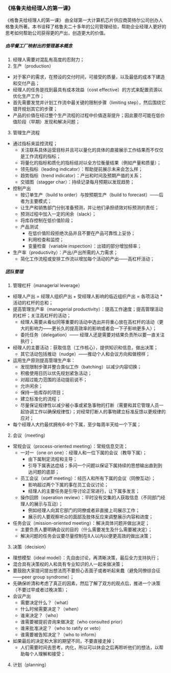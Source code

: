 ### 《格鲁夫给经理人的第一课》

《格鲁夫给经理人的第一课》 由全球第一大计算机芯片供应商英特尔公司创办人格鲁夫所著。本书诠释了格鲁夫二十多年的公司管理经验，帮助企业经理人更好的思考如何帮助公司获得更的产出，创造更大的价值。

##### 由早餐工厂映射出的管理基本概念
1. 经理人需要对混乱有高度的忍耐力；
2. 生产（production）
  - 对于客户的需求，在预设的交付时间，可接受的质量，以及最低的成本下建造和交付产品；
  - 经理人的任务是找到最具有成本效益（cost effective）的方式来配置资源以优化生产工作；
  - 首先需要发觉并计划工作流中最关键的限制步骤（limiting step），然后围绕它错开规划其它的步骤；
  - 产品的价值在经过整个生产流程的过程中价值逐渐提升；因此要尽可能在低价值阶段（早期）发现和解决问题；
3. 管理生产流程
  - 通过指标来监控流程；
    - 关注联系具体运营目标并且可以量化的具体的直接展示工作结果而不仅仅是工作流程的指标；
    - 将量化的指标和质化的指标结对以全方位衡量结果（例如产量和质量）；
    - 领先指标（leading indicator）：帮助提前展示未来会怎么样；
    - 趋势指标（trend indicator）：产出和时间及预期产值的关系；
    - 交错图（stagger char）：持续记录每月预期以发现趋势；
  - 控制产出
    - 按订单生产（build to order）与按预期生产（build to forecast）——后者为主要模式；
    - 让生产和销售部门分别准备预测，并让他们承担绩效对标预测的责任；
    - 预测过程中加入一定的闲余（slack）；
    - 将库存控制在低价值阶段；
    - 产品测试
      - 在低价值阶段拒绝次品并且不要在产品可靠性上妥协；
      - 利用检查和监控；
      - 变量检查（variable inspection）：出错的部分增加频率；
  - 生产率（productivity）：产出/产出所需的人力需求；
    - 简化工作流程或安排工作流以增加每个活动的产出——高杠杆活动；
     

##### 团队管理
1. 管理杠杆（managerial leverage）
  - 经理人产出 = 经理人组织产出 + 受经理人影响的临近组织产出 = 各项活动 * 活动的杠杆的总和；
  - 提高管理生产率（managerial productivity）：提高工作速度；提高管理活动的杠杆；关注高杠杆的活动；
    - 经理人需要从看似同等重要的活动中选出并将重心放在高杠杆的活动（更大的影响力——更长久的提高效率的影响或者会一下子影响更多人）；
    - 委托任务（delegation）—— 经理人还是需要对结果负责所以要一直关注执行； 
  - 经理人的主要活动：获取信息（工作核心），提供知识和信息，做出决策；
    - 其它活动包括推动（nudge）——推动个人和会议方向和做榜样；
  - 运用生产原则提高管理生产率：
    - 发现限制步骤并整合类似工作（batching）以减少内容切换；
    - 积极使用日历以优先规划紧急活动；
    - 对超过能力范围的活动提前说不；
    - 允许闲余；
    - 保持一些库存的项目；
    - 建立标准化的流程；
    - 尽量保证规律性以减少被小事或紧急事物的打断（需要和其它管理人员一起协调工作以确保规律性）；对经常打断人的事物建立标准反馈以更规律的应对； 
  - 每个经理人大约最优拥有6-8个下属，至少每周半天给一个下属；

2. 会议（meeting）
  - 常规会议（process-oriented meeting）：常规信息交流；
    - 一对一（one on one）：经理人和一位下属的会议（教导下属）；
      - 由下属制定流程和主导；
      - 引导下属表达症结；多问一个问题以保证下属持续的思想输出直到到达问题的底部；
    - 员工会议（staff meeting）：经历人和所有下属的会议（同僚互动）；
      - 影响超过两个下属的事在员工会议讨论；
      - 经理人的主要任务是引导讨论正常进行，让下属多发言；
    - 操作回顾（operation review）：平时没有交集的人获取信息（不同部门经理人的展示与互动）；
      - 例如经理人向其它部门的同僚或者非直接上司展示工作；
      - 展示的人要观察听众的面部及肢体反应来调整展示内容和进度；
  - 任务会议（mission-oriented meeting）：解决具体问题并做出决定；
    - 主要负责人要明确会议的目的（什么需要发生及什么需要被决定）；
    - 解决问题的任务会议要尽量控制在8人以内以便更高效的做出决策；
   
3. 决策（decision）
  - 理想模型（ideal model）：先自由讨论，再清晰决策，最后全力支持执行；
  - 混合具有决策权的人和具有专业知识的人一起来做决策；
  - 要鼓励大家提问提出想法而不要担心丢面子或者听起来蠢（避免同僚综合征——peer group syndrome）；
  - 先确保听清和考虑了真正的因素，然后了解了双方的观点后，推进一个决策（不要过早或者过晚决策）；
  - 会议产出
    - 需要决定什么？（what）
    - 什么时候需要决定？（when）
    - 谁来决定？（who）
    - 谁需要被提前咨询来做决定（who consulted prior）
    - 谁来批准决定？（who to ratify or veto）
    - 谁需要被告知决定？（who to inform）
  - 如果最后的决定和大家的期望不同，不要直接走掉；
    - 人们需要时间去思考，内化，所以可以休会之后再聆听他们的想法，以帮助每个人理解和接受； 

4. 计划（planning）
